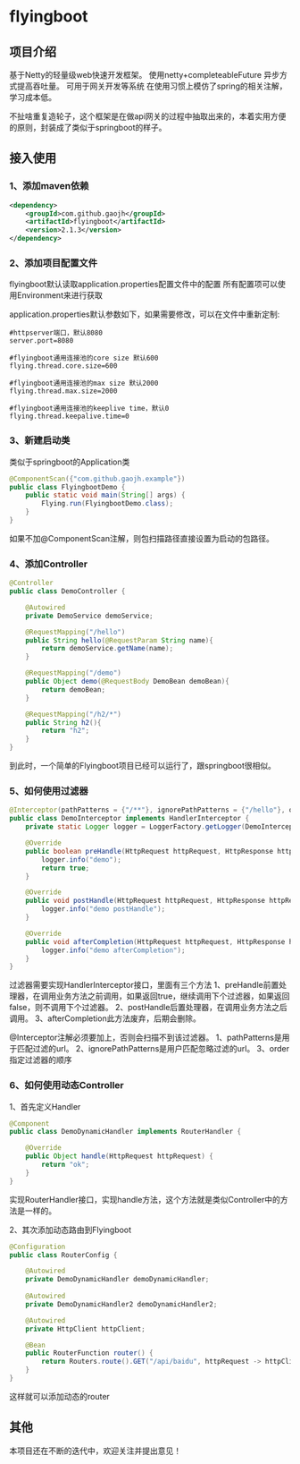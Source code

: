 # flyingboot

## 项目介绍
基于Netty的轻量级web快速开发框架。
使用netty+completeableFuture 异步方式提高吞吐量。
可用于网关开发等系统
在使用习惯上模仿了spring的相关注解，学习成本低。

不扯啥重复造轮子，这个框架是在做api网关的过程中抽取出来的，本着实用方便的原则，封装成了类似于springboot的样子。

## 接入使用
### 1、添加maven依赖
```xml
<dependency>
    <groupId>com.github.gaojh</groupId>
    <artifactId>flyingboot</artifactId>
    <version>2.1.3</version>
</dependency>
```
### 2、添加项目配置文件
flyingboot默认读取application.properties配置文件中的配置
所有配置项可以使用Environment来进行获取

application.properties默认参数如下，如果需要修改，可以在文件中重新定制:
```properties
#httpserver端口，默认8080
server.port=8080

#flyingboot通用连接池的core size 默认600
flying.thread.core.size=600

#flyingboot通用连接池的max size 默认2000
flying.thread.max.size=2000

#flyingboot通用连接池的keeplive time，默认0
flying.thread.keepalive.time=0
```

### 3、新建启动类
类似于springboot的Application类
```java
@ComponentScan({"com.github.gaojh.example"})
public class FlyingbootDemo {
    public static void main(String[] args) {
        Flying.run(FlyingbootDemo.class);
    }
}
```
如果不加@ComponentScan注解，则包扫描路径直接设置为启动的包路径。

### 4、添加Controller
```java
@Controller
public class DemoController {

    @Autowired
    private DemoService demoService;

    @RequestMapping("/hello")
    public String hello(@RequestParam String name){
        return demoService.getName(name);
    }

    @RequestMapping("/demo")
    public Object demo(@RequestBody DemoBean demoBean){
        return demoBean;
    }

    @RequestMapping("/h2/*")
    public String h2(){
        return "h2";
    }
}
```
到此时，一个简单的Flyingboot项目已经可以运行了，跟springboot很相似。

### 5、如何使用过滤器
```java
@Interceptor(pathPatterns = {"/**"}, ignorePathPatterns = {"/hello"}, order = 5)
public class DemoInterceptor implements HandlerInterceptor {
    private static Logger logger = LoggerFactory.getLogger(DemoInterceptor.class);

    @Override
    public boolean preHandle(HttpRequest httpRequest, HttpResponse httpResponse) throws Exception {
        logger.info("demo");
        return true;
    }

    @Override
    public void postHandle(HttpRequest httpRequest, HttpResponse httpResponse) throws Exception {
        logger.info("demo postHandle");
    }

    @Override
    public void afterCompletion(HttpRequest httpRequest, HttpResponse httpResponse) throws Exception {
        logger.info("demo afterCompletion");
    }
}
```
过滤器需要实现HandlerInterceptor接口，里面有三个方法
1、preHandle前置处理器，在调用业务方法之前调用，如果返回true，继续调用下个过滤器，如果返回false，则不调用下个过滤器。 
2、postHandle后置处理器，在调用业务方法之后调用。 
3、afterCompletion此方法废弃，后期会删除。

@Interceptor注解必须要加上，否则会扫描不到该过滤器。
1、pathPatterns是用于匹配过滤的url。 
2、ignorePathPatterns是用户匹配忽略过滤的url。 
3、order指定过滤器的顺序

### 6、如何使用动态Controller
1、首先定义Handler
```java
@Component
public class DemoDynamicHandler implements RouterHandler {

    @Override
    public Object handle(HttpRequest httpRequest) {
        return "ok";
    }
}
```
实现RouterHandler接口，实现handle方法，这个方法就是类似Controller中的方法是一样的。

2、其次添加动态路由到Flyingboot
```java
@Configuration
public class RouterConfig {

    @Autowired
    private DemoDynamicHandler demoDynamicHandler;
    
    @Autowired
    private DemoDynamicHandler2 demoDynamicHandler2;

    @Autowired
    private HttpClient httpClient;

    @Bean
    public RouterFunction router() {
        return Routers.route().GET("/api/baidu", httpRequest -> httpClient.request("http://www.taobao.com", httpRequest)).GET("/hello", demoDynamicHandler).GET("/hello2", demoDynamicHandler2).build();
    }
}
```
这样就可以添加动态的router


## 其他
本项目还在不断的迭代中，欢迎关注并提出意见！
